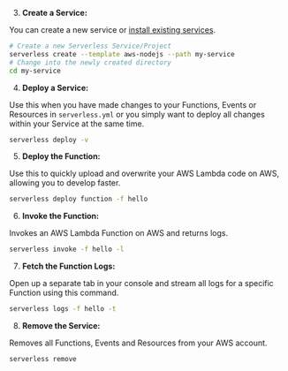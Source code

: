 3. **Create a Service:**

  You can create a new service or [install existing services](#how-to-install-a-service).
  ```bash
  # Create a new Serverless Service/Project
  serverless create --template aws-nodejs --path my-service
  # Change into the newly created directory
  cd my-service
  ```

4. **Deploy a Service:**

  Use this when you have made changes to your Functions, Events or Resources in `serverless.yml` or you simply want to deploy all changes within your Service at the same time.
  ```bash
  serverless deploy -v
  ```

5. **Deploy the Function:**

  Use this to quickly upload and overwrite your AWS Lambda code on AWS, allowing you to develop faster.
  ```bash
  serverless deploy function -f hello
  ```

6. **Invoke the Function:**

  Invokes an AWS Lambda Function on AWS and returns logs.
  ```bash
  serverless invoke -f hello -l
  ```

7. **Fetch the Function Logs:**

  Open up a separate tab in your console and stream all logs for a specific Function using this command.
  ```bash
  serverless logs -f hello -t
  ```

8. **Remove the Service:**

  Removes all Functions, Events and Resources from your AWS account.
  ```bash
  serverless remove
